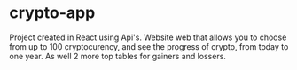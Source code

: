 # crypto-app
Project created in React using Api's. Website web that allows you to choose from up to 100 cryptocurency, and see the progress of crypto, from today to one year. As well 2 more top tables for gainers and lossers.
